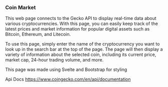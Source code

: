 
### Coin Market

This web page connects to the Gecko API to display real-time data about various cryptocurrencies. With this page, you can easily keep track of the latest prices and market information for popular digital assets such as Bitcoin, Ethereum, and Litecoin.

To use this page, simply enter the name of the cryptocurrency you want to look up in the search bar at the top of the page. The page will then display a variety of information about the selected coin, including its current price, market cap, 24-hour trading volume, and more.

This page was made using Svelte and Bootstrap for styling

Api Docs
https://www.coingecko.com/en/api/documentation

